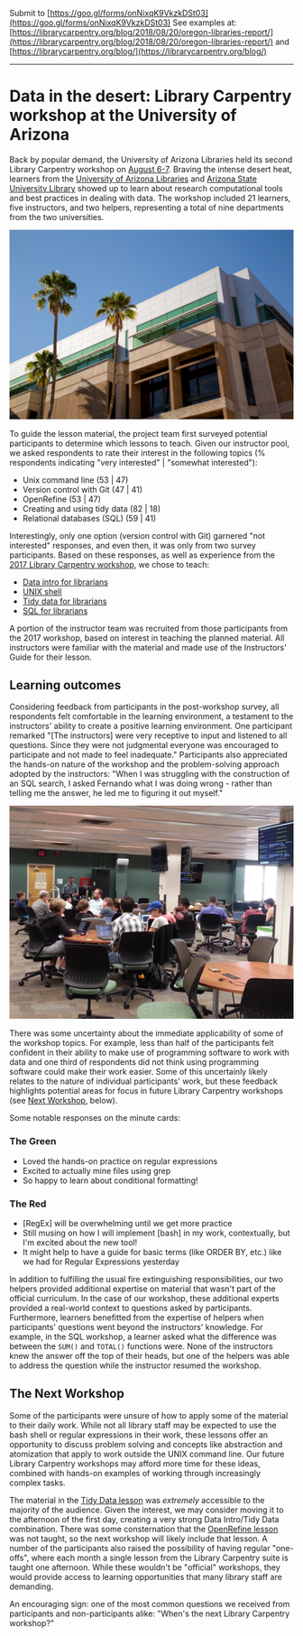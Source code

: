 Submit to [https://goo.gl/forms/onNixqK9VkzkDSt03](https://goo.gl/forms/onNixqK9VkzkDSt03)
See examples at: [https://librarycarpentry.org/blog/2018/08/20/oregon-libraries-report/](https://librarycarpentry.org/blog/2018/08/20/oregon-libraries-report/) and
[https://librarycarpentry.org/blog/](https://librarycarpentry.org/blog/)

***

# Data in the desert: Library Carpentry workshop at the University of Arizona

Back by popular demand, the University of Arizona Libraries held its second Library Carpentry workshop on [August 6-7](https://jcoliver.github.io/2018-08-06-lc-tucson). Braving the intense desert heat, learners from the [University of Arizona Libraries](http://new.library.arizona.edu/) and [Arizona State University Library](https://lib.asu.edu/) showed up to learn about research computational tools and best practices in dealing with data. The workshop included 21 learners, five instructors, and two helpers, representing a total of nine departments from the two universities.

![The magestic Main Library at the University of Arizona. Photo by Aengus Anderson](magestic-ual.png)

To guide the lesson material, the project team first surveyed potential participants to determine which lessons to teach. Given our instructor pool, we asked respondents to rate their interest in the following topics (% respondents indicating "very interested" | "somewhat interested"):

+ Unix command line (53 | 47)
+ Version control with Git (47 | 41)
+ OpenRefine (53 | 47)
+ Creating and using tidy data (82 | 18)
+ Relational databases (SQL) (59 | 41)

Interestingly, only one option (version control with Git) garnered "not interested" responses, and even then, it was only from two survey participants. Based on these responses, as well as experience from the [2017 Library Carpentry workshop](https://jcoliver.github.io/2017-08-09-lc-tucson/), we chose to teach:

+ [Data intro for librarians](https://librarycarpentry.github.io/lc-data-intro/)
+ [UNIX shell](https://librarycarpentry.github.io/lc-shell/)
+ [Tidy data for librarians](https://librarycarpentry.github.io/lc-spreadsheets/)
+ [SQL for librarians](https://librarycarpentry.github.io/lc-sql/)

A portion of the instructor team was recruited from those participants from the 2017 workshop, based on interest in teaching the planned material. All instructors were familiar with the material and made use of the Instructors' Guide for their lesson.

## Learning outcomes

Considering feedback from participants in the post-workshop survey, all respondents felt comfortable in the learning environment, a testament to the instructors' ability to create a positive learning environment. One participant remarked "[The instructors] were very receptive to input and listened to all questions. Since they were not judgmental everyone was encouraged to participate and not made to feel inadequate." Participants also appreciated the hands-on nature of the workshop and the problem-solving approach adopted by the instructors: "When I was struggling with the construction of an SQL search, I asked Fernando what I was doing wrong - rather than telling me the answer, he led me to figuring it out myself."

![Ben Hickson brings the UNIX command line to the libraries](lc-shell.png)

There was some uncertainty about the immediate applicability of some of the workshop topics. For example, less than half of the participants felt confident in their ability to make use of programming software to work with data and one third of respondents did not think using programming software could make their work easier. Some of this uncertainly likely relates to the nature of individual participants' work, but these feedback highlights potential areas for focus in future Library Carpentry workshops (see [Next Workshop](#the-next-workshop), below).

Some notable responses on the minute cards:
### The Green
+ Loved the hands-on practice on regular expressions
+ Excited to actually mine files using grep
+ So happy to learn about conditional formatting!

### The Red
+ [RegEx] will be overwhelming until we get more practice
+ Still musing on how I will implement [bash] in my work, contextually, but I'm excited about the new tool!
+ It might help to have a guide for basic terms (like ORDER BY, etc.) like we had for Regular Expressions yesterday

In addition to fulfilling the usual fire extinguishing responsibilities, our two helpers provided additional expertise on material that wasn't part of the official curriculum. In the case of our workshop, these additional experts provided a real-world context to questions asked by participants. Furthermore, learners benefitted from the expertise of helpers when participants' questions went beyond the instructors' knowledge. For example, in the SQL workshop, a learner asked what the difference was between the `SUM()` and `TOTAL()` functions were. None of the instructors knew the answer off the top of their heads, but one of the helpers was able to address the question while the instructor resumed the workshop.  

## The Next Workshop

Some of the participants were unsure of how to apply some of the material to their daily work. While not all library staff may be expected to use the bash shell or regular expressions in their work, these lessons offer an opportunity to discuss problem solving and concepts like abstraction and atomization that apply to work outside the UNIX command line. Our future Library Carpentry workshops may afford more time for these ideas, combined with hands-on examples of working through increasingly complex tasks. 

The material in the [Tidy Data lesson](https://librarycarpentry.github.io/lc-spreadsheets/) was _extremely_ accessible to the majority of the audience. Given the interest, we may consider moving it to the afternoon of the first day, creating a very strong Data Intro/Tidy Data combination. There was some consternation that the [OpenRefine lesson](https://librarycarpentry.github.io/lc-open-refine/) was not taught, so the next workshop will likely include that lesson. A number of the participants also raised the possibility of having regular "one-offs", where each month a single lesson from the Library Carpentry suite is taught one afternoon. While these wouldn't be "official" workshops, they would provide access to learning opportunities that many library staff are demanding.

An encouraging sign: one of the most common questions we received from participants and non-participants alike: "When's the next Library Carpentry workshop?"

